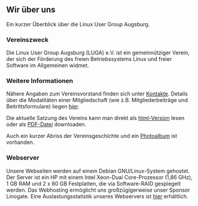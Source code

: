 ## Wir über uns
Ein kurzer Überblick über die Linux User Group Augsburg.

### Vereinszweck
Die Linux User Group Augsburg (LUGA) e.V. ist ein gemeinnütziger Verein, der sich der 
Förderung des freien Betriebssystems Linux und freier Software im Allgemeinen widmet.

### Weitere Informationen
Nähere Angaben zum Vereinsvorstand finden sich unter [Kontakte](Kontakte/). Details über die Modalitäten
einer Mitgliedschaft (wie z.B. Mitgliederbeiträge und Beitrittsformulare) liegen [hier](Mitgliedschaft/).

Die aktuelle Satzung des Vereins kann man direkt als [html-Version](Satzung/) lesen oder als [PDF-Datei](/download/satzung.pdf) downloaden.

Auch ein kurzer Abriss der Vereinsgeschichte und ein [Photoalbum](Album/) ist vorhanden.

### Webserver
Unsere Webseiten werden auf einem Debian GNU/Linux-System gehostet. Der Server ist ein HP mit einem Intel Xeon-Dual 
Core-Prozessor (1,86 GHz), 1 GB RAM und 2 x 80 GB Festplatten, die via Software-RAID gespiegelt werden.
Das Webhosting ermöglicht uns großzügigerweise unser Sponsor Linogate. Eine Auslastungsstatistik 
unseres Webservers ist [hier](/Wir_ueber_uns/Status/) erhältlich.

